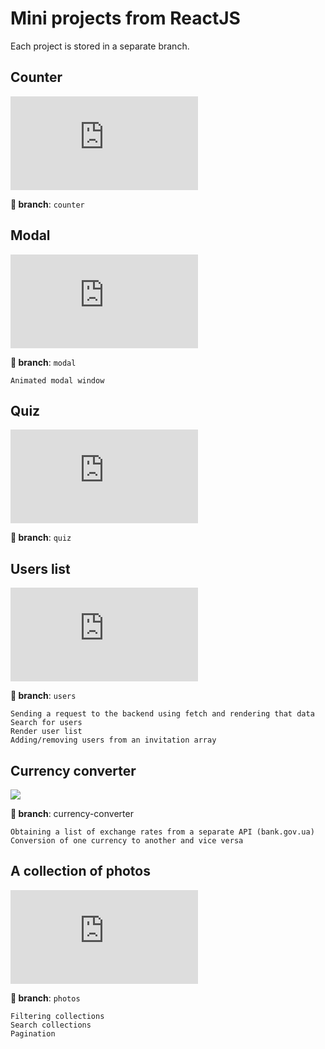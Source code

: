 # Mini projects from ReactJS

Each project is stored in a separate branch.

## Counter
![](https://files.fm/thumb_show.php?i=ks9jnukhw)

**🌿 branch**: `counter`


## Modal
![](https://files.fm/thumb_show.php?i=ua3qy6cch)

**🌿 branch**: `modal`

    Animated modal window


## Quiz 
![](https://files.fm/thumb_show.php?i=4x9ppqew7)

**🌿 branch**: `quiz`


## Users list
![](https://files.fm/thumb_show.php?i=ta6wrqcva)

**🌿 branch**: `users`

    Sending a request to the backend using fetch and rendering that data    
    Search for users
    Render user list
    Adding/removing users from an invitation array

## Currency converter
![]([https://files.fm/thumb_show.php?i=ta6wrqcva](https://files.fm/thumb_show.php?i=y3ksgdaxs))

**🌿 branch**: currency-converter

    Obtaining a list of exchange rates from a separate API (bank.gov.ua)
    Conversion of one currency to another and vice versa

## A collection of photos
![](https://files.fm/thumb_show.php?i=2z5947b9e)

**🌿 branch**: `photos`

    Filtering collections
    Search collections
    Pagination


